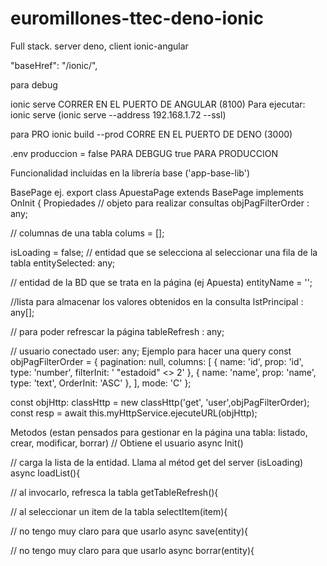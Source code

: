 # euromillones-ttec-deno-ionic
Full stack. server deno, client ionic-angular

 "baseHref": "/ionic/",

 para debug

ionic serve   CORRER EN EL PUERTO DE ANGULAR (8100)
Para ejecutar: ionic serve (ionic serve --address 192.168.1.72 --ssl)
 
para PRO
ionic build --prod   CORRE EN EL PUERTO DE DENO (3000)

.env
produccion = false PARA DEBGUG
             true PARA PRODUCCION




Funcionalidad incluidas en la librería base ('app-base-lib')

BasePage ej. export class ApuestaPage extends BasePage implements OnInit { Propiedades // objeto para realizar consultas objPagFilterOrder : any;

  // columnas de una tabla
  colums = [];

  isLoading = false;
  // entidad que se selecciona al seleccionar una fila de la tabla
  entitySelected: any;

  // entidad de la BD que se trata en la página (ej Apuesta)
  entityName = '';

  //lista para almacenar los valores obtenidos en la consulta
  lstPrincipal : any[];

  // para poder refrescar la página
  tableRefresh : any;

  // usuario conectado
  user: any;
Ejemplo para hacer una query const objPagFilterOrder = { pagination: null, columns: [ { name: 'id', prop: 'id', type: 'number', filterInit: ' "estadoid" <> 2' }, { name: 'name', prop: 'name', type: 'text', OrderInit: 'ASC' }, ], mode: 'C' };

const objHttp: classHttp = new classHttp('get', 'user',objPagFilterOrder);
const resp = await this.myHttpService.ejecuteURL(objHttp);

Metodos (estan pensados para gestionar en la página una tabla: listado, crear, modificar, borrar) // Obtiene el usuario async Init()

   // carga la lista de la entidad. Llama al métod get del server (isLoading)
  async loadList(){

   // al invocarlo, refresca la tabla
  getTableRefresh(){

   // al seleccionar un item de la tabla
  selectItem(item){

  // no tengo muy claro para que usarlo
  async save(entity){

  // no tengo muy claro para que usarlo
  async borrar(entity){
